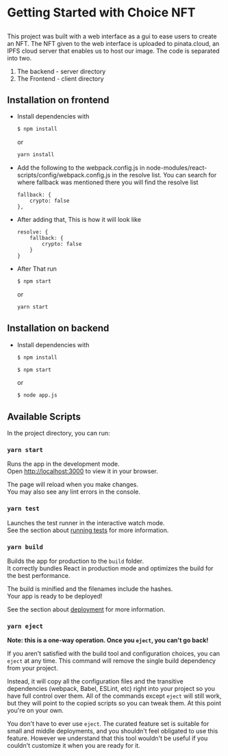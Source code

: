 # Getting Started with Choice NFT

## 

This project was built with a web interface as a gui to ease users to create an NFT. 
The NFT given to the web interface is uploaded to pinata.cloud, an IPFS cloud server that enables us to host our image.
The code is separated into two.
1. The backend - server directory
2. The Frontend - client directory


## Installation on frontend
- Install dependencies with 
	```sh
	$ npm install
	```
	or 
	```sh
	yarn install
	```

- Add the following to the webpack.config.js in node-modules/react-scripts/config/webpack.config.js in the resolve list.  You can search for where fallback was mentioned there you will find the resolve list
	```
	fallback: {
		crypto: false
	},
	```
- After adding that, This is how it will look like 
	```
	resolve: {
		fallback: {
			crypto: false
		}
	}
	
	```
	
- After That run 
	```sh
	$ npm start
	```
	or 
	```sh
	yarn start
	```

## Installation on backend
- Install dependencies with 
	```sh
	$ npm install
	```

	```sh
	$ npm start
	```
	or
	```sh
	$ node app.js
	```



## Available Scripts

In the project directory, you can run:

### `yarn start`

Runs the app in the development mode.\
Open [http://localhost:3000](http://localhost:3000) to view it in your browser.

The page will reload when you make changes.\
You may also see any lint errors in the console.

### `yarn test`

Launches the test runner in the interactive watch mode.\
See the section about [running tests](https://facebook.github.io/create-react-app/docs/running-tests) for more information.

### `yarn build`

Builds the app for production to the `build` folder.\
It correctly bundles React in production mode and optimizes the build for the best performance.

The build is minified and the filenames include the hashes.\
Your app is ready to be deployed!

See the section about [deployment](https://facebook.github.io/create-react-app/docs/deployment) for more information.

### `yarn eject`

**Note: this is a one-way operation. Once you `eject`, you can't go back!**

If you aren't satisfied with the build tool and configuration choices, you can `eject` at any time. This command will remove the single build dependency from your project.

Instead, it will copy all the configuration files and the transitive dependencies (webpack, Babel, ESLint, etc) right into your project so you have full control over them. All of the commands except `eject` will still work, but they will point to the copied scripts so you can tweak them. At this point you're on your own.

You don't have to ever use `eject`. The curated feature set is suitable for small and middle deployments, and you shouldn't feel obligated to use this feature. However we understand that this tool wouldn't be useful if you couldn't customize it when you are ready for it.
